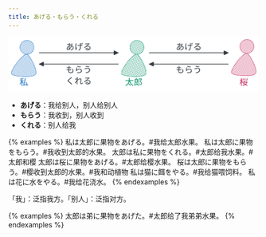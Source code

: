 ```yaml
---
title: あげる・もらう・くれる
---
```


![ageru-morau-kureru](/imgs/grammar-diff-ageru-morau-kureru.svg)

- **あげる**：我给别人，别人给别人
- **もらう**：我收到，别人收到
- **くれる**：别人给我

{% examples %}
私は太郎に果物をあげる。#我给太郎水果。
私は太郎に果物をもらう。#我收到太郎的水果。
太郎は私に果物をくれる。#太郎给我水果。#太郎和樱
太郎は桜に果物をあげる。#太郎给樱水果。
桜は太郎に果物をもらう。#樱收到太郎的水果。#我和动植物
私は猫に餌をやる。#我给猫喂饲料。
私は花に水をやる。#我给花浇水。
{% endexamples %}

「我」：泛指我方。「别人」：泛指对方。

{% examples %}
太郎は弟に果物をあげた。#太郎给了我弟弟水果。
{% endexamples %}
